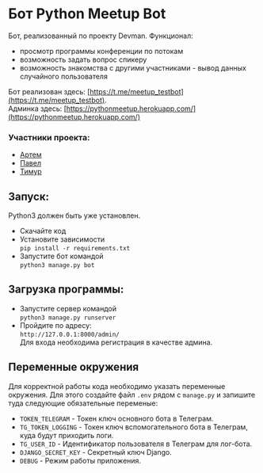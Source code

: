 # Бот Python Meetup Bot

Бот, реализованный по проекту Devman. Функционал:
* просмотр программы конференции по потокам
* возможность задать вопрос спикеру
* возможность знакомства с другими участниками - вывод данных случайного пользователя

Бот реализован здесь: [https://t.me/meetup_testbot](https://t.me/meetup_testbot).  
Админка здесь: [https://pythonmeetup.herokuapp.com/](https://pythonmeetup.herokuapp.com/)

### Участники проекта:
* [Артем](https://github.com/Artemsav)
* [Павел](https://github.com/pkzrnvch)
* [Тимур](https://github.com/tbaiguzhinov)

## Запуск:

Python3 должен быть уже установлен.
* Скачайте код
* Установите зависимости  
```pip install -r requirements.txt```
* Запустите бот командой  
```python3 manage.py bot```

## Загрузка программы:

* Запустите сервер командой  
```python3 manage.py runserver```
* Пройдите по адресу:  
```http://127.0.0.1:8000/admin/```  
Для входа необходима регистрация в качестве админа.

## Переменные окружения

Для корректной работы кода необходимо указать переменные окружения. Для этого создайте файл `.env` рядом с `manage.py` и запишите туда следующие обязательные переменые:
* `TOKEN_TELEGRAM` - Токен ключ основного бота в Телеграм.
* `TG_TOKEN_LOGGING` - Токен ключ вспомогательного бота в Телеграм, куда будут приходить логи.
* `TG_USER_ID` - Идентификатор пользователя в Телеграм для лог-бота.
* `DJANGO_SECRET_KEY` - Секретный ключ Django.
* `DEBUG` - Режим работы приложения.